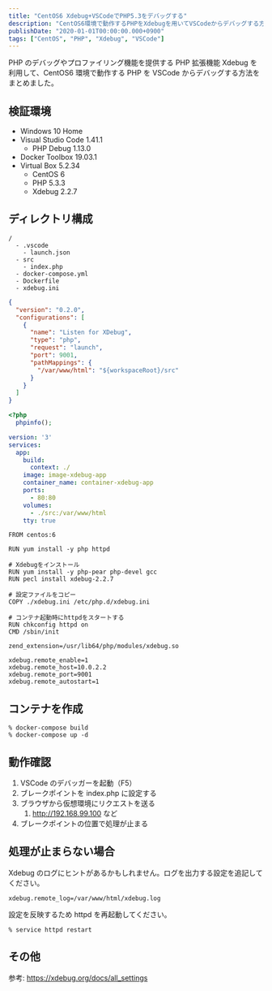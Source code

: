 ```yaml
---
title: "CentOS6 Xdebug+VSCodeでPHP5.3をデバッグする"
description: "CentOS6環境で動作するPHPをXdebugを用いてVSCodeからデバッグする方法を解説しました。Dockerを使った環境構築手順も記載しました。"
publishDate: "2020-01-01T00:00:00.000+0900"
tags: ["CentOS", "PHP", "Xdebug", "VSCode"]
---
```


PHP のデバッグやプロファイリング機能を提供する PHP 拡張機能 Xdebug を利用して、CentOS6 環境で動作する PHP を VSCode からデバッグする方法をまとめました。

## 検証環境

- Windows 10 Home
- Visual Studio Code 1.41.1
  - PHP Debug 1.13.0
- Docker Toolbox 19.03.1
- Virtual Box 5.2.34
  - CentOS 6
  - PHP 5.3.3
  - Xdebug 2.2.7

## ディレクトリ構成

```
/
  - .vscode
    - launch.json
  - src
    - index.php
  - docker-compose.yml
  - Dockerfile
  - xdebug.ini
```

```json title="launch.json"
{
  "version": "0.2.0",
  "configurations": [
    {
      "name": "Listen for XDebug",
      "type": "php",
      "request": "launch",
      "port": 9001,
      "pathMappings": {
        "/var/www/html": "${workspaceRoot}/src"
      }
    }
  ]
}
```

```php title="index.php"
<?php
  phpinfo();
```

```yaml title="docker-compose.yml"
version: '3'
services:
  app:
    build:
      context: ./
    image: image-xdebug-app
    container_name: container-xdebug-app
    ports:
      - 80:80
    volumes:
      - ./src:/var/www/html
    tty: true
```

```docker title="Dockerfile"
FROM centos:6

RUN yum install -y php httpd

# Xdebugをインストール
RUN yum install -y php-pear php-devel gcc
RUN pecl install xdebug-2.2.7

# 設定ファイルをコピー
COPY ./xdebug.ini /etc/php.d/xdebug.ini

# コンテナ起動時にhttpdをスタートする
RUN chkconfig httpd on
CMD /sbin/init
```

```text title="xdebug.ini"
zend_extension=/usr/lib64/php/modules/xdebug.so

xdebug.remote_enable=1
xdebug.remote_host=10.0.2.2
xdebug.remote_port=9001
xdebug.remote_autostart=1
```

## コンテナを作成

```shell
% docker-compose build
% docker-compose up -d
```

## 動作確認

1. VSCode のデバッガーを起動（F5）
2. ブレークポイントを index.php に設定する
3. ブラウザから仮想環境にリクエストを送る
   1. http://192.168.99.100 など
4. ブレークポイントの位置で処理が止まる

## 処理が止まらない場合

Xdebug のログにヒントがあるかもしれません。ログを出力する設定を追記してください。

```text title="/etc/php.d/xdebug.ini"
xdebug.remote_log=/var/www/html/xdebug.log
```

設定を反映するため httpd を再起動してください。

```shell
% service httpd restart
```

## その他

参考: https://xdebug.org/docs/all_settings
